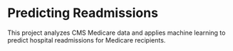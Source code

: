 # Predicting Readmissions
This project analyzes CMS Medicare data and applies machine learning to predict hospital readmissions for Medicare recipients. 
